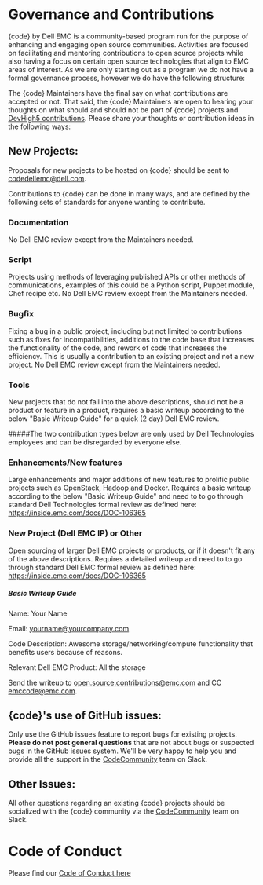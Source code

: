# Governance and Contributions

{code} by Dell EMC is a community-based program run for the purpose of enhancing and engaging open source communities. Activities are focused on facilitating and mentoring contributions to open source projects while also having a focus on certain open source technologies that align to EMC areas of interest.  As we are only starting out as a program we do not have a formal governance process, however we do have the following structure:

The {code} Maintainers have the final say on what contributions are accepted or not. That said, the {code} Maintainers are open to hearing your thoughts on what should and should not be part of {code} projects and [DevHigh5 contributions](https://github.com/codedellemc/community/blob/master/docs/devhigh5.md).  Please share your thoughts or contribution ideas in the following ways:

## New Projects:
Proposals for new projects to be hosted on {code} should be sent to [codedellemc@dell.com](mailto:codedellemc@dell.com).

Contributions to {code} can be done in many ways, and are defined by the following sets of standards for anyone wanting to contribute.

### Documentation
No Dell EMC review except from the Maintainers needed.

### Script
Projects using methods of leveraging published APIs or other methods of communications, examples of this could be a Python script, Puppet module, Chef recipe etc. No Dell EMC review except from the Maintainers needed.

### Bugfix
Fixing a bug in a public project, including but not limited to contributions such as fixes for incompatibilities, additions to the code base that increases the functionality of the code, and rework of code that increases the efficiency. This is usually a contribution to an existing project and not a new project. No Dell EMC review except from the Maintainers needed.

### Tools
New projects that do not fall into the above descriptions, should not be a product or feature in a product, requires a basic writeup according to the below "Basic Writeup Guide" for a quick (2 day) Dell EMC review.

#####The two contribution types below are only used by Dell Technologies employees and can be disregarded by everyone else.

### Enhancements/New features
Large enhancements and major additions of new features to prolific public projects such as OpenStack, Hadoop and Docker.
Requires a basic writeup according to the below "Basic Writeup Guide" and need to to go through standard Dell Technologies formal review as defined here: https://inside.emc.com/docs/DOC-106365

### New Project (Dell EMC IP) or Other
Open sourcing of larger Dell EMC projects or products, or if it doesn't fit any of the above descriptions.
Requires a detailed writeup and need to to go through standard Dell EMC formal review as defined here: https://inside.emc.com/docs/DOC-106365

##### Basic Writeup Guide
Name: Your Name

Email: yourname@yourcompany.com

Code Description: Awesome storage/networking/compute functionality that benefits users because of reasons.

Relevant Dell EMC Product: All the storage

Send the writeup to open.source.contributions@emc.com and CC emccode@emc.com.

## {code}'s use of GitHub issues:
Only use the GitHub issues feature to report bugs for existing projects. **Please do not post general questions** that are not about bugs or suspected bugs in the GitHub issues system. We'll be very happy to help you and provide all the support in the [CodeCommunity](http://codedellemc.com/community) team on Slack.

## Other Issues:
All other questions regarding an existing {code} projects should be socialized with the {code} community via the [CodeCommunity](http://codedellemc.com/community) team on Slack.

# Code of Conduct

Please find our [Code of Conduct here](https://github.com/codedellemc/community/blob/master/docs/code-of-conduct.md)
